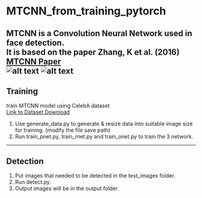 # MTCNN_from_training_pytorch
MTCNN is a Convolution Neural Network used in face detection.\
It is based on the paper Zhang, K et al. (2016) [MTCNN Paper](https://arxiv.org/abs/1604.02878)\
![alt text](https://i.ibb.co/WcZ7Rvc/test-img.jpg) ![alt text](https://i.ibb.co/6P225L3/test-img.jpg)
---
## Training
train MTCNN model using CelebA dataset\
[Link to Dataset Download](http://mmlab.ie.cuhk.edu.hk/projects/CelebA.html)
1. Use generate_data.py to generate & resize data into suitable image size for training. (modify the file save path)
2. Run train_pnet.py, train_rnet.py and train_onet.py to train the 3 network.
---

## Detection
1. Put images that needed to be detected in the test_images folder.
2. Run detect.py.
3. Output images will be in the output folder.


